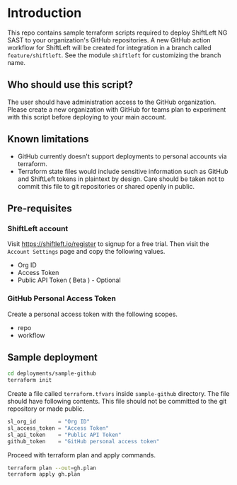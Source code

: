 # Introduction

This repo contains sample terraform scripts required to deploy ShiftLeft NG SAST to your organization's GitHub repositories. A new GitHub action workflow for ShiftLeft will be created for integration in a branch called `feature/shiftleft`. See the module `shiftleft` for customizing the branch name.

## Who should use this script?

The user should have administration access to the GitHub organization. Please create a new organization with GitHub for teams plan to experiment with this script before deploying to your main account.

## Known limitations

- GitHub currently doesn't support deployments to personal accounts via terraform.
- Terraform state files would include sensitive information such as GitHub and ShiftLeft tokens in plaintext by design. Care should be taken not to commit this file to git repositories or shared openly in public.

## Pre-requisites

### ShiftLeft account

Visit https://shiftleft.io/register to signup for a free trial. Then visit the `Account Settings` page and copy the following values.

- Org ID
- Access Token
- Public API Token ( Beta ) - Optional

### GitHub Personal Access Token

Create a personal access token with the following scopes.

- repo
- workflow

## Sample deployment

```bash
cd deployments/sample-github
terraform init
```

Create a file called `terraform.tfvars` inside `sample-github` directory. The file should have following contents. This file should not be committed to the git repository or made public.

```terraform
sl_org_id       = "Org ID"
sl_access_token = "Access Token"
sl_api_token    = "Public API Token"
github_token    = "GitHub personal access token"
```

Proceed with terraform plan and apply commands.

```bash
terraform plan --out=gh.plan
terraform apply gh.plan
```
